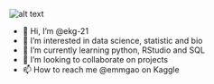 ![alt text](https://github.com/[ekg-21]/[ekg-21]/blob/[main]/header.png.jpg?raw=true)

- 👋 Hi, I’m @ekg-21
- 👀 I’m interested in data science, statistic and bio
- 🌱 I’m currently learning python, RStudio and SQL
- 💞️ I’m looking to collaborate on projects
- 📫 How to reach me @emmgao on Kaggle

<!---
ekg-21/ekg-21 is a ✨ special ✨ repository because its `README.md` (this file) appears on your GitHub profile.
You can click the Preview link to take a look at your changes.
--->
